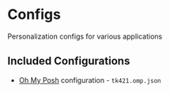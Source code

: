 # Configs
Personalization configs for various applications

## Included Configurations

- [Oh My Posh](https://ohmyposh.dev/) configuration - `tk421.omp.json`
